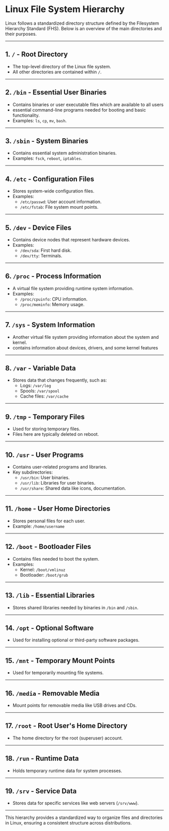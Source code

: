 # Linux File System Hierarchy

Linux follows a standardized directory structure defined by the Filesystem Hierarchy Standard (FHS). Below is an overview of the main directories and their purposes.

---

## 1. `/` - Root Directory
- The top-level directory of the Linux file system.
- All other directories are contained within `/`.

---

## 2. `/bin` - Essential User Binaries
- Contains binaries or user executable files which are available to all users
- essential command-line programs needed for booting and basic functionality.
- Examples: `ls`, `cp`, `mv`, `bash`.

---

## 3. `/sbin` - System Binaries
- Contains essential system administration binaries.
- Examples: `fsck`, `reboot`, `iptables`.

---

## 4. `/etc` - Configuration Files
- Stores system-wide configuration files.
- Examples:
  - `/etc/passwd`: User account information.
  - `/etc/fstab`: File system mount points.

---

## 5. `/dev` - Device Files
- Contains device nodes that represent hardware devices.
- Examples:
  - `/dev/sda`: First hard disk.
  - `/dev/tty`: Terminals.

---

## 6. `/proc` - Process Information
- A virtual file system providing runtime system information.
- Examples:
  - `/proc/cpuinfo`: CPU information.
  - `/proc/meminfo`: Memory usage.

---

## 7. `/sys` - System Information
- Another virtual file system providing information about the system and kernel.
- contains information about devices, drivers, and some kernel features

---

## 8. `/var` - Variable Data
- Stores data that changes frequently, such as:
  - Logs: `/var/log`
  - Spools: `/var/spool`
  - Cache files: `/var/cache`

---

## 9. `/tmp` - Temporary Files
- Used for storing temporary files.
- Files here are typically deleted on reboot.

---

## 10. `/usr` - User Programs
- Contains user-related programs and libraries.
- Key subdirectories:
  - `/usr/bin`: User binaries.
  - `/usr/lib`: Libraries for user binaries.
  - `/usr/share`: Shared data like icons, documentation.

---

## 11. `/home` - User Home Directories
- Stores personal files for each user.
- Example: `/home/username`

---

## 12. `/boot` - Bootloader Files
- Contains files needed to boot the system.
- Examples:
  - Kernel: `/boot/vmlinuz`
  - Bootloader: `/boot/grub`

---

## 13. `/lib` - Essential Libraries
- Stores shared libraries needed by binaries in `/bin` and `/sbin`.

---

## 14. `/opt` - Optional Software
- Used for installing optional or third-party software packages.

---

## 15. `/mnt` - Temporary Mount Points
- Used for temporarily mounting file systems.

---

## 16. `/media` - Removable Media
- Mount points for removable media like USB drives and CDs.

---

## 17. `/root` - Root User's Home Directory
- The home directory for the root (superuser) account.

---

## 18. `/run` - Runtime Data
- Holds temporary runtime data for system processes.

---

## 19. `/srv` - Service Data
- Stores data for specific services like web servers (`/srv/www`).

---

This hierarchy provides a standardized way to organize files and directories in Linux, ensuring a consistent structure across distributions.
